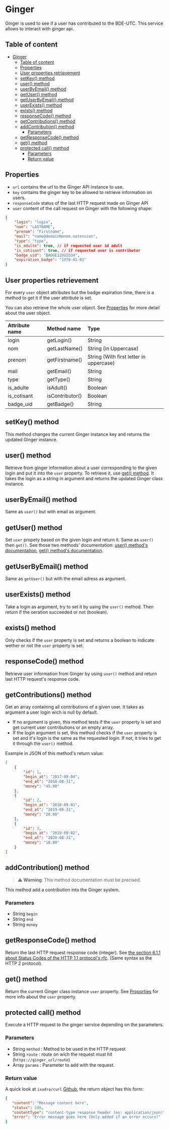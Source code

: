 # Ginger

Ginger is used to see if a user has contributed to the BDE-UTC. This service allows to interact with ginger api.

## Table of content

- [Ginger](#ginger)
  - [Table of content](#table-of-content)
  - [Properties](#properties)
  - [User properties retrievement](#user-properties-retrievement)
  - [setKey() method](#setkey-method)
  - [user() method](#user-method)
  - [userByEmail() method](#userbyemail-method)
  - [getUser() method](#getuser-method)
  - [getUserByEmail() method](#getuserbyemail-method)
  - [userExists() method](#userexists-method)
  - [exists() method](#exists-method)
  - [responseCode() method](#responsecode-method)
  - [getContributions() method](#getcontributions-method)
  - [addContribution() method](#addcontribution-method)
    - [Parameters](#parameters)
  - [getResponseCode() method](#getresponsecode-method)
  - [get() method](#get-method)
  - [protected call() method](#protected-call-method)
    - [Parameters](#parameters-1)
    - [Return value](#return-value)

## Properties

- `url` contains the url to the Ginger API instance to use.
- `key` contains the ginger key to be allowed to retrieve information on users.
- `responseCode` status of the last HTTP request made on Ginger API
- `user` content of the call request on Ginger with the following shape:

```JSON
{
    "login": "login",
    "nom": "LASTNAME",
    "prenom": "Firstname",
    "mail": "name@domainNanme.extension",
    "type": "type",
    "is_adulte": true, // if requested user id adult
    "is_cotisant": true, // if requested user is contributor
    "badge_uid": "BADGE12UUID34",
    "expiration_badge": "1970-01-01"
}
```

## User properties retrievement

For every `user` object attributes but the badge expiration time, there is a method to get it if the user attribute is set.

You can also retrieve the whole user object. See [Properties](#properties) for more detail about the user object.

| Attribute name | Method name | Type |
| :------------- | :---------- | :--- |
| login          | getLogin()  | String |
| nom            | getLastName() | String (in Uppercase) |
| prenom         | getFirstname() | String (With first letter in uppercase) |
| mail           | getEmail()  | String |
| type           | getType()   | String |
| is_adulte      | isAdult()   | Boolean |
| is_cotisant    | isContributor() | Boolean |
| badge_uid      | getBadge()  | String |

## setKey() method

This method changes the current Ginger instance key and returns the updated Ginger instance.

## user() method

Retrieve from ginger information about a user corresponding to the given login and put it into the `user` property. To retrieve it, use [get() method](#get-method).
It takes the login as a string in argument and returns the updated Ginger class instance.

## userByEmail() method

Same as `user()` but with email as argument.

## getUser() method

Set `user` propety based on the given login and return it. Same as `user()` then `get()`. See those two methods' documentation: [user() method's documentation](#user-method), [get() method's documentation](#get-method).

## getUserByEmail() method

Same as `getUser()` but with the email adress as argument.

## userExists() method

Take a login as argument, try to set it by using the `user()` method. Then return if the oeration succeeded or not (boolean).

## exists() method

Only checks if the `user` property is set and returns a boolean to indicate wether or not the `user` property is set.

## responseCode() method

Retrieve user information from Ginger by using `user()` method and return last HTTP request's response code.

## getContributions() method

Get an array containing all contributions of a given user. It takes as argument a user login wich is null by default.

- If no argument is given, this method tests if the `user` property is set and get current user contributions or an empty array.
- If the login argument is set, this method checks if the `user` property is set and it's login is the same as the requested login. If not, it tries to get it through the `user()` method.

Example in JSON of this method's return value:

```JSON
[
    {
        "id": 1,
        "begin_at": "2017-09-04",
        "end_at": "2018-08-31",
        "money": "45.00"
    },
    {
        "id": 2,
        "begin_at": "2018-09-01",
        "end_at": "2019-08-31",
        "money": "20.00"
    },
    {
        "id": 3,
        "begin_at": "2019-09-02",
        "end_at": "2020-08-31",
        "money": "10.00"
    }
]
```
## addContribution() method

> :warning: **Warning**: This method documentation must be precised.

This method add a contribution into the Ginger system.

### Parameters
- String `begin`
- String `end`
- String `money`


## getResponseCode() method

Return the last HTTP request response code (integer). See [the section 6.1.1 about Status Codes of the HTTP 1.1 protocol's rfc](https://tools.ietf.org/html/rfc2616#section-6.1.1). (Same syntax as the HTTP 2 protocol).

## get() method

Return the current Ginger class instance `user` property. See [Proporties](#properties) for more info about the `user` property.

## protected call() method

Execute a HTTP request to the ginger service depending on the parameters.

### Parameters

- String `method` : Method to be used in the HTTP request
- String `route` : route on wich the request must hit (`https://ginger_url/route`)
- Array `params` : Parameter to add with the request.

### Return value

A quick look at `ixudra/curl` [Github](https://github.com/ixudra/curl#using-response-objects), the return object has this form:

```JSON
{
   "content": "Message content here",
   "status": 200,
   "contentType": "content-type response header (ex: application/json)",
   "error": "Error message goes here (Only added if an error occurs)"
}
```
